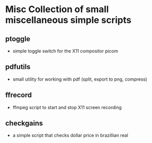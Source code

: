 # Misc Collection of small miscellaneous simple scripts

## ptoggle

- simple toggle switch for the X11 compositor picom

## pdfutils 

- small utility for working with pdf (split, export to png, compress)

## ffrecord 

- ffmpeg script to start and stop X11 screen recording

## checkgains 

- a simple script that checks dollar price in brazillian real
